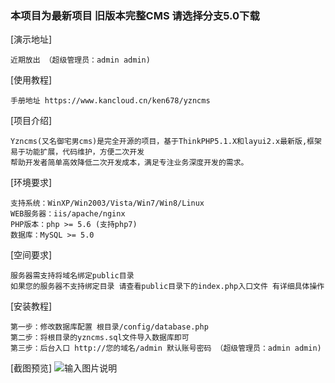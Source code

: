 ### 本项目为最新项目  旧版本完整CMS 请选择分支5.0下载
[演示地址]  
```
近期放出 （超级管理员：admin admin)
```

[使用教程]
```
手册地址 https://www.kancloud.cn/ken678/yzncms
```

[项目介绍]
```
Yzncms(又名御宅男cms)是完全开源的项目，基于ThinkPHP5.1.X和layui2.x最新版,框架易于功能扩展，代码维护，方便二次开发  
帮助开发者简单高效降低二次开发成本，满足专注业务深度开发的需求。
```
[环境要求]
```
支持系统：WinXP/Win2003/Vista/Win7/Win8/Linux
WEB服务器：iis/apache/nginx
PHP版本：php >= 5.6 (支持php7)
数据库：MySQL >= 5.0
```
[空间要求]
```
服务器需支持将域名绑定public目录
如果您的服务器不支持绑定目录 请查看public目录下的index.php入口文件 有详细具体操作
```
[安装教程]
```
第一步：修改数据库配置 根目录/config/database.php  
第二步：将根目录的yzncms.sql文件导入数据库即可  
第三步：后台入口 http://您的域名/admin 默认账号密码 （超级管理员：admin admin)
```
[截图预览]
![输入图片说明](https://images.gitee.com/uploads/images/2018/1008/131345_22a1268c_555541.png "YZNCMS后台管理系统.png")
